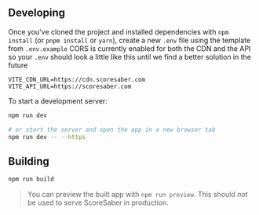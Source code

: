 ## Developing

Once you've cloned the project and installed dependencies with `npm install` (or `pnpm install` or `yarn`), create a new `.env` file using the template from `.env.example` CORS is currently enabled for both the CDN and the API so your `.env` should look a little like this until we find a better solution in the future

```
VITE_CDN_URL=https://cdn.scoresaber.com
VITE_API_URL=https://scoresaber.com
```

To start a development server:

```bash
npm run dev

# or start the server and open the app in a new browser tab
npm run dev -- --https
```

## Building

```bash
npm run build
```

> You can preview the built app with `npm run preview`. This should _not_ be used to serve ScoreSaber in production.
